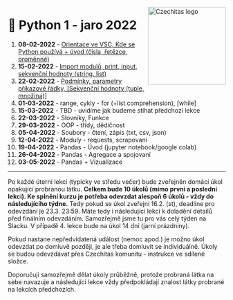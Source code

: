 <a href="https://www.czechitas.cz/"><img align="right" src="https://cdn.myshoptet.com/usr/www.shop-czechitas.cz/user/logos/logo.png" alt="Czechitas logo" width="180"/></a>

# 🐍 Python 1 - jaro 2022

1.  **08-02-2022** - [Orientace ve VSC, Kde se Python používá + úvod (čísla, řetězce, proměnné)](lesson_1)
2.  **15-02-2022** - [Import modulů, print, input, sekvenční hodnoty (string, list)](lesson_2)
3.  **22-02-2022** - [Podmínky, parametry příkazové řádky, [Sekvenční hodnoty (tuple, množina)]](lesson_3)
4.  **01-03-2022** - range, cykly - for (+list comprehension), [while]
5.  **15-03-2022** - TBD - uvidíme jak budeme stíhat předchozí lekce
6.  **22-03-2022** - Slovníky, Funkce
7.  **29-03-2022** - OOP - třídy, dědičnost
8.  **05-04-2022** - Soubory - čtení, zápis (txt, csv, json)
9.  **12-04-2022** - Moduly - requests, scrapovaní
10. **19-04-2022** - Pandas - Úvod (jupyter notebook/google colab)
11. **26-04-2022** - Pandas - Agregace a spojovaní
12. **03-05-2022** - Pandas + Vizualizace

---

Po každé úterní lekci (typicky ve středu večer) bude zveřejněn domácí úkol opakující probranou látku. **Celkem bude 10 úkolů (mimo první a poslední lekci). Ke splnění kurzu je potřeba odevzdat alespoň 6 úkolů - vždy do následujícího týdne.** Tedy pokud se úkol zveřejní 16.2. (st), deadline pro odevzdání je 23.3. 23:59. Máte tedy i následující lekci k doladění detailů před finálním odevzdáním. Samozřejmě jsme tu pro vás celý týden na Slacku. V případě 4. lekce bude na úkol 14 dní (jarní prázdniny).

Pokud nastane nepředvídatená událost (nemoc apod.) je možno úkol odevzdat po domluvě později, je ale třeba domluvit se individuálně. Úkoly se budou odevzdávat přes Czechitas komunitu - instrukce ve sdílené složce.

Doporučuji samozřejmě dělat úkoly průběžně, protože probraná látka na sebe navazuje a následující lekce vždy předpokládají znalost látky probrané na lekcích předchozích.

